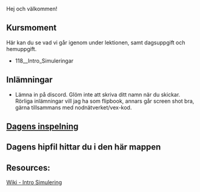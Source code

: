 Hej och välkommen!

## Kursmoment
Här kan du se vad vi går igenom under lektionen, samt dagsuppgift och hemuppgift.

* 118__Intro_Simuleringar

## Inlämningar

- Lämna in på discord. Glöm inte att skriva ditt namn när du skickar. Rörliga inlämningar vill jag ha som flipbook, annars går screen shot bra, gärna tillsammans med nodnätverket/vex-kod.

## [Dagens inspelning](https://drive.google.com/drive/folders/1ZKMlPyxDNJE-DhELMSuLPxKmFS-nHtyu?usp=drive_link)

## Dagens hipfil hittar du i den här mappen

## Resources:
[Wiki - Intro Simulering](https://github.com/Studio-Konkret/Technical-Direction/wiki/Intro-Simulering)
